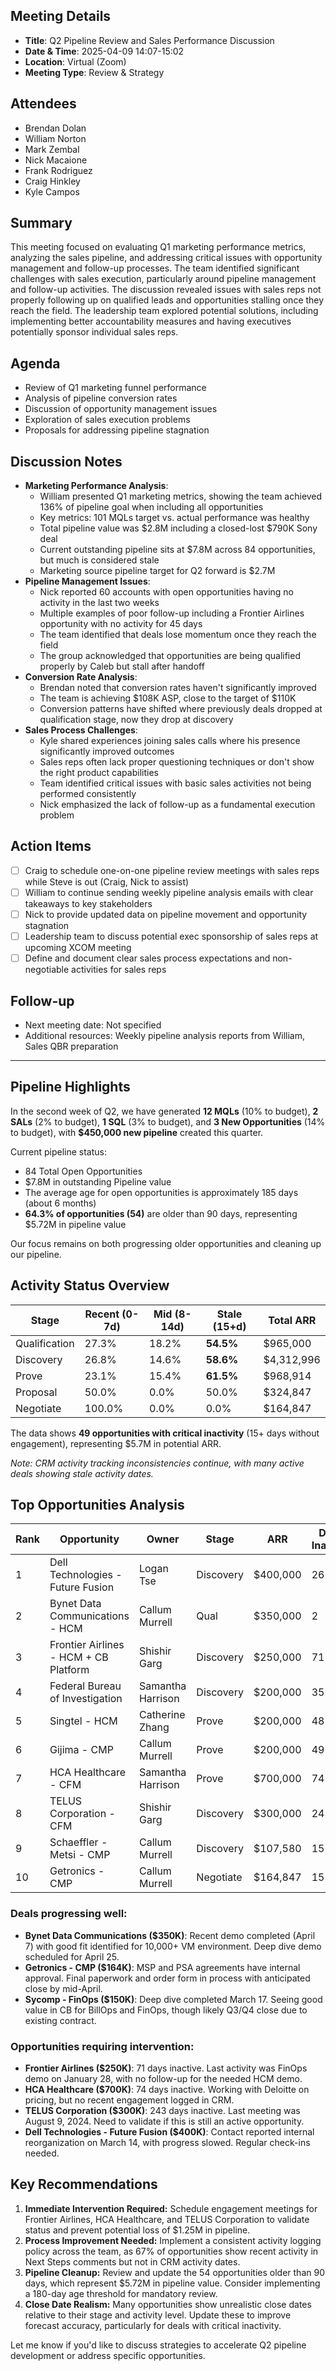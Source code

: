 ## Meeting Details
- **Title**: Q2 Pipeline Review and Sales Performance Discussion
- **Date & Time**: 2025-04-09 14:07-15:02
- **Location**: Virtual (Zoom)
- **Meeting Type**: Review & Strategy

## Attendees
- Brendan Dolan
- William Norton
- Mark Zembal
- Nick Macaione 
- Frank Rodriguez
- Craig Hinkley
- Kyle Campos

## Summary
This meeting focused on evaluating Q1 marketing performance metrics, analyzing the sales pipeline, and addressing critical issues with opportunity management and follow-up processes. The team identified significant challenges with sales execution, particularly around pipeline management and follow-up activities. The discussion revealed issues with sales reps not properly following up on qualified leads and opportunities stalling once they reach the field. The leadership team explored potential solutions, including implementing better accountability measures and having executives potentially sponsor individual sales reps.

## Agenda
- Review of Q1 marketing funnel performance
- Analysis of pipeline conversion rates
- Discussion of opportunity management issues
- Exploration of sales execution problems
- Proposals for addressing pipeline stagnation

## Discussion Notes
- **Marketing Performance Analysis**:
    - William presented Q1 marketing metrics, showing the team achieved 136% of pipeline goal when including all opportunities
    - Key metrics: 101 MQLs target vs. actual performance was healthy
    - Total pipeline value was $2.8M including a closed-lost $790K Sony deal
    - Current outstanding pipeline sits at $7.8M across 84 opportunities, but much is considered stale
    - Marketing source pipeline target for Q2 forward is $2.7M
- **Pipeline Management Issues**:
    - Nick reported 60 accounts with open opportunities having no activity in the last two weeks
    - Multiple examples of poor follow-up including a Frontier Airlines opportunity with no activity for 45 days
    - The team identified that deals lose momentum once they reach the field
    - The group acknowledged that opportunities are being qualified properly by Caleb but stall after handoff
- **Conversion Rate Analysis**:
    - Brendan noted that conversion rates haven't significantly improved
    - The team is achieving $108K ASP, close to the target of $110K
    - Conversion patterns have shifted where previously deals dropped at qualification stage, now they drop at discovery
- **Sales Process Challenges**:
    - Kyle shared experiences joining sales calls where his presence significantly improved outcomes
    - Sales reps often lack proper questioning techniques or don't show the right product capabilities
    - Team identified critical issues with basic sales activities not being performed consistently
    - Nick emphasized the lack of follow-up as a fundamental execution problem

## Action Items
- [ ] Craig to schedule one-on-one pipeline review meetings with sales reps while Steve is out (Craig, Nick to assist)
- [ ] William to continue sending weekly pipeline analysis emails with clear takeaways to key stakeholders
- [ ] Nick to provide updated data on pipeline movement and opportunity stagnation
- [ ] Leadership team to discuss potential exec sponsorship of sales reps at upcoming XCOM meeting
- [ ] Define and document clear sales process expectations and non-negotiable activities for sales reps

## Follow-up
- Next meeting date: Not specified
- Additional resources: Weekly pipeline analysis reports from William, Sales QBR preparation


--- 

## Pipeline Highlights
In the second week of Q2, we have generated **12 MQLs** (10% to budget), **2 SALs** (2% to budget), **1 SQL** (3% to budget), and **3 New Opportunities** (14% to budget), with **$450,000 new pipeline** created this quarter.

Current pipeline status:
- 84 Total Open Opportunities
- $7.8M in outstanding Pipeline value
- The average age for open opportunities is approximately 185 days (about 6 months)
- **64.3% of opportunities (54)** are older than 90 days, representing $5.72M in pipeline value

Our focus remains on both progressing older opportunities and cleaning up our pipeline.

## Activity Status Overview

| Stage         | Recent (0-7d) | Mid (8-14d) | Stale (15+d) | Total ARR  |
| ------------- | ------------- | ----------- | ------------ | ---------- |
| Qualification | 27.3%         | 18.2%       | **54.5%**    | $965,000   |
| Discovery     | 26.8%         | 14.6%       | **58.6%**    | $4,312,996 |
| Prove         | 23.1%         | 15.4%       | **61.5%**    | $968,914   |
| Proposal      | 50.0%         | 0.0%        | 50.0%        | $324,847   |
| Negotiate     | 100.0%        | 0.0%        | 0.0%         | $164,847   |

The data shows **49 opportunities with critical inactivity** (15+ days without engagement), representing $5.7M in potential ARR.

_Note: CRM activity tracking inconsistencies continue, with many active deals showing stale activity dates._

## Top Opportunities Analysis

| Rank | Opportunity                           | Owner             | Stage     | ARR      | Days Inactive | Status      |
| ---- | ------------------------------------- | ----------------- | --------- | -------- | ------------- | ----------- |
| 1    | Dell Technologies - Future Fusion     | Logan Tse         | Discovery | $400,000 | 26+           | At Risk     |
| 2    | Bynet Data Communications - HCM       | Callum Murrell    | Qual      | $350,000 | 2             | Progressing |
| 3    | Frontier Airlines - HCM + CB Platform | Shishir Garg      | Discovery | $250,000 | 71            | Critical    |
| 4    | Federal Bureau of Investigation       | Samantha Harrison | Discovery | $200,000 | 35+           | At Risk     |
| 5    | Singtel - HCM                         | Catherine Zhang   | Prove     | $200,000 | 48            | At Risk     |
| 6    | Gijima - CMP                          | Callum Murrell    | Prove     | $200,000 | 49            | At Risk     |
| 7    | HCA Healthcare - CFM                  | Samantha Harrison | Prove     | $700,000 | 74            | Critical    |
| 8    | TELUS Corporation - CFM               | Shishir Garg      | Discovery | $300,000 | 243           | Critical    |
| 9    | Schaeffler - Metsi - CMP              | Callum Murrell    | Discovery | $107,580 | 155           | Critical    |
| 10   | Getronics - CMP                       | Callum Murrell    | Negotiate | $164,847 | 15            | Progressing |

### Deals progressing well:
- **Bynet Data Communications ($350K)**: Recent demo completed (April 7) with good fit identified for 10,000+ VM environment. Deep dive demo scheduled for April 25.
- **Getronics - CMP ($164K)**: MSP and PSA agreements have internal approval. Final paperwork and order form in process with anticipated close by mid-April.
- **Sycomp - FinOps ($150K)**: Deep dive completed March 17. Seeing good value in CB for BillOps and FinOps, though likely Q3/Q4 close due to existing contract.

### Opportunities requiring intervention:
- **Frontier Airlines ($250K)**: 71 days inactive. Last activity was FinOps demo on January 28, with no follow-up for the needed HCM demo.
- **HCA Healthcare ($700K)**: 74 days inactive. Working with Deloitte on pricing, but no recent engagement logged in CRM.
- **TELUS Corporation ($300K)**: 243 days inactive. Last meeting was August 9, 2024. Need to validate if this is still an active opportunity.
- **Dell Technologies - Future Fusion ($400K)**: Contact reported internal reorganization on March 14, with progress slowed. Regular check-ins needed.

## Key Recommendations
1. **Immediate Intervention Required:** Schedule engagement meetings for Frontier Airlines, HCA Healthcare, and TELUS Corporation to validate status and prevent potential loss of $1.25M in pipeline.
2. **Process Improvement Needed:** Implement a consistent activity logging policy across the team, as 67% of opportunities show recent activity in Next Steps comments but not in CRM activity dates.
3. **Pipeline Cleanup:** Review and update the 54 opportunities older than 90 days, which represent $5.72M in pipeline value. Consider implementing a 180-day age threshold for mandatory review.
4. **Close Date Realism:** Many opportunities show unrealistic close dates relative to their stage and activity level. Update these to improve forecast accuracy, particularly for deals with critical inactivity.

Let me know if you'd like to discuss strategies to accelerate Q2 pipeline development or address specific opportunities.